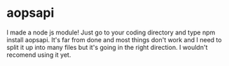 # aopsapi
I made a node js module! Just go to your coding directory and type npm install aopsapi.
It's far from done and most things don't work and I need to split it up into many files but it's going in the right direction. I wouldn't recomend using it yet. 

